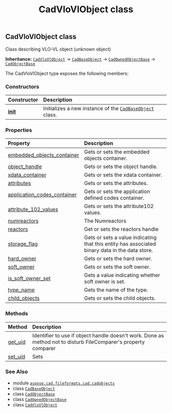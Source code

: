 ﻿---
title: CadVloVlObject class
second_title: Aspose.CAD for Python via .NET API References
description: 
type: docs
weight: 1350
url: /python-net/aspose.cad.fileformats.cad.cadobjects/cadvlovlobject/
is_root: false
---

## CadVloVlObject class

Class describing VLO-VL object (unknown object)



**Inheritance:** [`CadVloVlObject`](/cad/python-net/aspose.cad.fileformats.cad.cadobjects/cadvlovlobject) → 
[`CadBaseObject`](/cad/python-net/aspose.cad.fileformats.cad.cadobjects/cadbaseobject) → 
[`CadOwnedObjectBase`](/cad/python-net/aspose.cad.fileformats.cad.cadobjects/cadownedobjectbase) → 
[`CadObjectBase`](/cad/python-net/aspose.cad.fileformats.cad.cadobjects/cadobjectbase)



The CadVloVlObject type exposes the following members:

### Constructors
| Constructor | Description |
| :- | :- |
| [__init__](/cad/python-net/aspose.cad.fileformats.cad.cadobjects/cadvlovlobject/__init__/#) | Initializes a new instance of the [`CadBaseObject`](/cad/python-net/aspose.cad.fileformats.cad.cadobjects/cadbaseobject) class. |


### Properties
| Property | Description |
| :- | :- |
| [embedded_objects_container](/cad/python-net/aspose.cad.fileformats.cad.cadobjects/cadvlovlobject/embedded_objects_container) | Gets or sets the embedded objects container. |
| [object_handle](/cad/python-net/aspose.cad.fileformats.cad.cadobjects/cadvlovlobject/object_handle) | Gets or sets the object handle. |
| [xdata_container](/cad/python-net/aspose.cad.fileformats.cad.cadobjects/cadvlovlobject/xdata_container) | Gets or sets the xdata container. |
| [attributes](/cad/python-net/aspose.cad.fileformats.cad.cadobjects/cadvlovlobject/attributes) | Gets or sets the attributes. |
| [application_codes_container](/cad/python-net/aspose.cad.fileformats.cad.cadobjects/cadvlovlobject/application_codes_container) | Gets or sets the application defined codes container. |
| [attribute_102_values](/cad/python-net/aspose.cad.fileformats.cad.cadobjects/cadvlovlobject/attribute_102_values) | Gets or sets the attribute102 values. |
| [numreactors](/cad/python-net/aspose.cad.fileformats.cad.cadobjects/cadvlovlobject/numreactors) | The Numreactors |
| [reactors](/cad/python-net/aspose.cad.fileformats.cad.cadobjects/cadvlovlobject/reactors) | Get or sets the reactors handle |
| [storage_flag](/cad/python-net/aspose.cad.fileformats.cad.cadobjects/cadvlovlobject/storage_flag) | Gets or sets a value indicating that this entity has associated binary data in the data store. |
| [hard_owner](/cad/python-net/aspose.cad.fileformats.cad.cadobjects/cadvlovlobject/hard_owner) | Gets or sets the hard owner. |
| [soft_owner](/cad/python-net/aspose.cad.fileformats.cad.cadobjects/cadvlovlobject/soft_owner) | Gets or sets the soft owner. |
| [is_soft_owner_set](/cad/python-net/aspose.cad.fileformats.cad.cadobjects/cadvlovlobject/is_soft_owner_set) | Gets a value indicating whether soft owner is set. |
| [type_name](/cad/python-net/aspose.cad.fileformats.cad.cadobjects/cadvlovlobject/type_name) | Gets the name of the type. |
| [child_objects](/cad/python-net/aspose.cad.fileformats.cad.cadobjects/cadvlovlobject/child_objects) | Gets or sets the child objects. |


### Methods
| Method | Description |
| :- | :- |
| [get_uid](/cad/python-net/aspose.cad.fileformats.cad.cadobjects/cadvlovlobject/get_uid/#) | Identifier to use if object handle doesn't work. Done as method not to disturb FileComparer's property comparer |
| [set_uid](/cad/python-net/aspose.cad.fileformats.cad.cadobjects/cadvlovlobject/set_uid/#str) | Sets |



### See Also
* module [`aspose.cad.fileformats.cad.cadobjects`](..)
* class [`CadBaseObject`](/cad/python-net/aspose.cad.fileformats.cad.cadobjects/cadbaseobject)
* class [`CadObjectBase`](/cad/python-net/aspose.cad.fileformats.cad.cadobjects/cadobjectbase)
* class [`CadOwnedObjectBase`](/cad/python-net/aspose.cad.fileformats.cad.cadobjects/cadownedobjectbase)
* class [`CadVloVlObject`](/cad/python-net/aspose.cad.fileformats.cad.cadobjects/cadvlovlobject)
